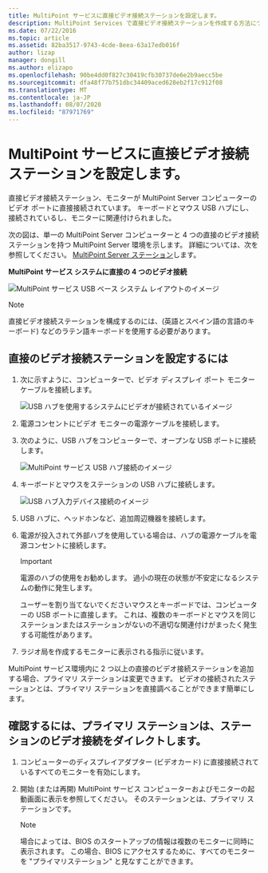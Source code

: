 ```yaml
---
title: MultiPoint サービスに直接ビデオ接続ステーションを設定します。
description: MultiPoint Services で直接ビデオ接続ステーションを作成する方法について説明します。
ms.date: 07/22/2016
ms.topic: article
ms.assetid: 82ba3517-9743-4cde-8eea-63a17edb016f
author: lizap
manager: dongill
ms.author: elizapo
ms.openlocfilehash: 90be4dd0f827c30419cfb30737de6e2b9aecc5be
ms.sourcegitcommit: dfa48f77b751dbc34409aced628eb2f17c912f08
ms.translationtype: MT
ms.contentlocale: ja-JP
ms.lasthandoff: 08/07/2020
ms.locfileid: "87971769"
---
```

# <a name="set-up-a-direct-video-connected-station-in-multipoint-services"></a>MultiPoint サービスに直接ビデオ接続ステーションを設定します。
直接ビデオ接続ステーション、モニターが MultiPoint Server コンピューターのビデオ ポートに直接接続されています。 キーボードとマウス USB ハブにし、接続されているし、モニターに関連付けられました。

次の図は、単一の MultiPoint Server コンピューターと 4 つの直接のビデオ接続ステーションを持つ MultiPoint Server 環境を示します。 詳細については、次を参照してください。 [MultiPoint Server ステーション](MultiPoint-services-Stations.md)します。

**MultiPoint サービス システムに直接の 4 つのビデオ接続**

![MultiPoint サービス USB ベース システム レイアウトのイメージ](./media/WMSMultiPointServerUSBSystemLayout.gif)

> [!NOTE]
> 直接ビデオ接続ステーションを構成するのには、(英語とスペイン語の言語のキーボード) などのラテン語キーボードを使用する必要があります。

## <a name="to-set-up-a-direct-video-connected-station"></a>直接のビデオ接続ステーションを設定するには

1.  次に示すように、コンピューターで、ビデオ ディスプレイ ポート モニター ケーブルを接続します。

    ![USB ハブを使用するシステムにビデオが接続されているイメージ](./media/WMSVideoConnection.gif)

2.  電源コンセントにビデオ モニターの電源ケーブルを接続します。

3.  次のように、USB ハブをコンピューターで、オープンな USB ポートに接続します。

    ![MultiPoint サービス USB ハブ接続のイメージ](./media/WMSUSBHubConnection.gif)

4.  キーボードとマウスをステーションの USB ハブに接続します。

    ![USB ハブ入力デバイス接続のイメージ](./media/WMSUSBDeviceConnection.gif)

5.  USB ハブに、ヘッドホンなど、追加周辺機器を接続します。

6.  電源が投入されて外部ハブを使用している場合は、ハブの電源ケーブルを電源コンセントに接続します。

    > [!IMPORTANT]
    > 電源のハブの使用をお勧めします。 過小の現在の状態が不安定になるシステムの動作に発生します。
    >
    > ユーザーを割り当てないでくださいマウスとキーボードでは、コンピューターの USB ポートに直接します。 これは、複数のキーボードとマウスを同じステーションまたはステーションがないの不適切な関連付けがまったく発生する可能性があります。

7.  ラジオ局を作成するモニターに表示される指示に従います。

MultiPoint サービス環境内に 2 つ以上の直接のビデオ接続ステーションを追加する場合、プライマリ ステーションは変更できます。 ビデオの接続されたステーションとは、プライマリ ステーションを直接調べることができます簡単にします。

## <a name="to-find-out-which-direct-video-connected-station-is-the-primary-station"></a>確認するには、プライマリ ステーションは、ステーションのビデオ接続をダイレクトします。

1.  コンピューターのディスプレイアダプター (ビデオカード) に直接接続されているすべてのモニターを有効にします。

2.  開始 (または再開) MultiPoint サービス コンピューターおよびモニターの起動画面に表示を参照してください。 そのステーションとは、プライマリ ステーションです。

    > [!NOTE]
    > 場合によっては、BIOS のスタートアップの情報は複数のモニターに同時に表示されます。 この場合、BIOS にアクセスするために、すべてのモニターを "プライマリステーション" と見なすことができます。